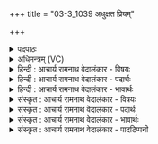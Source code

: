 +++
title = "03-3_1039 अधुक्षत प्रियम्"

+++
<details><summary>पदपाठः</summary>

अ꣡धु꣢꣯क्षत। प्रि꣡य꣢म्। म꣡धु꣢꣯। धा꣡रा꣢꣯। सु꣣त꣡स्य꣢। वे꣣ध꣡सः꣢। अ꣣पः꣢। व꣣सिष्ट। सुक्र꣡तुः꣢। सु꣣। क्र꣡तुः꣢꣯। १०३९।
</details>

<details><summary>अधिमन्त्रम् (VC)</summary>

- पवमानः सोमः
- मेधातिथिः काण्वः
- गायत्री
- षड्जः
</details>

<details><summary>हिन्दी : आचार्य रामनाथ वेदालंकार - विषयः</summary>

अगले मन्त्र में परमात्मा के ध्यान का फल वर्णित है।
</details>

<details><summary>हिन्दी : आचार्य रामनाथ वेदालंकार - पदार्थः</summary>

पदार्थान्वय -  (सुतस्य) अन्तरात्मा में प्रकट किये गए, (वेधसः) सब जगत् के विधाता सोम नामक परमात्मा की (धारा) वेदवाणी की धारा (प्रियम्) प्रिय, (मधु) मधुर आनन्दरस को (अधुक्षत) उपासक के अन्तरात्मा में दुहती है। (सुक्रतुः) शुभकर्मों का कर्ता वह परमात्मा (अपः) उपासक के कर्मों को (वसिष्ट) व्याप्त कर लेता है अर्थात् उपासक के द्वारा शुभ लोकहितकारी कर्म ही कराता है,अशुभ नहीं ॥३॥
</details>

<details><summary>हिन्दी : आचार्य रामनाथ वेदालंकार - भावार्थः</summary>

भावार्थ -  मनुष्यों को योग्य है कि वे परमेश्वर के ध्यान से आनन्द की प्राप्ति और शुभकर्मों में प्रवृत्ति करें ॥३॥
</details>

<details><summary>संस्कृत : आचार्य रामनाथ वेदालंकार - विषयः</summary>

अथ परमात्मध्यानस्य फलमाह।
</details>

<details><summary>संस्कृत : आचार्य रामनाथ वेदालंकार - पदार्थः</summary>

पदार्थान्वय -  (सुतस्य) अन्तरात्मनि प्रकटीकृतस्य (वेधसः) सर्वजगद्विधातुः सोमस्य परमात्मनः (धारा) वेदवाक्,[धारा इति वाङ्नाम। निघं० १।११।] (प्रियम्) प्रीत्यास्पदम् (मधु) मधुरम् आनन्दरसम् (अधुक्षत) उपासकस्य अन्तरात्मनि दोग्धि। (सुक्रतुः) सुकर्मा स परमात्मा (अपः) उपासकस्य कर्माणि (वसिष्ट) आच्छादयति,व्याप्नोति,तद्द्वारा शुभानि लोकहितकराण्येव कर्माणि कारयति नाशुभानीत्यर्थः।[वस आच्छादने,लडर्थे लुङि अडागमाभावश्छान्दसः]॥३॥
</details>

<details><summary>संस्कृत : आचार्य रामनाथ वेदालंकार - भावार्थः</summary>

भावार्थ -  मनुष्याणां योग्यमस्ति यत्ते परमेश्वरस्य ध्यानेनानन्दप्राप्तिं शुभकर्मसु प्रवृत्तिं च प्राप्नुयुः ॥३॥
</details>

<details><summary>संस्कृत : आचार्य रामनाथ वेदालंकार - पादटिप्पनी</summary>

टिप्पनी -   १. ऋ० ९।२।३।
</details>